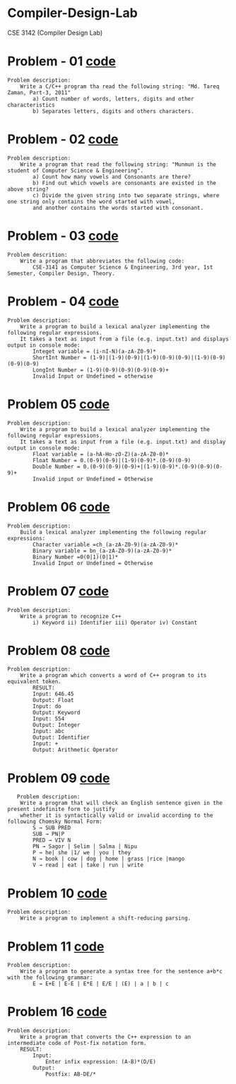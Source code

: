 # Compiler-Design-Lab
CSE 3142 (Compiler Design Lab)

# Problem - 01 [code](https://github.com/Zannatul-Naim/Compiler-Design-Lab/blob/main/problem_01.cpp)
    Problem description:
	    Write a C/C++ program tha read the following string: "Md. Tareq Zaman, Part-3, 2011"
		    a) Count number of words, letters, digits and other characteristics
		    b) Separates letters, digits and others characters.

# Problem - 02 [code](https://github.com/Zannatul-Naim/Compiler-Design-Lab/blob/main/problem_02.cpp)
    Problem description:
	    Write a program that read the following string: "Munmun is the student of Computer Science & Engineering".
		    a) Count how many vowels and Consonants are there?
		    b) Find out which vowels are consonants are existed in the above string?
		    c) Divide the given string into two separate strings, where one string only contains the word started with vowel,
		    and another contains the words started with consonant.
# Problem - 03 [code](https://github.com/Zannatul-Naim/Compiler-Design-Lab/blob/main/problem_03.cpp)
    Problem descrition: 
	    Write a program that abbreviates the following code:
		    CSE-3141 as Computer Science & Engineering, 3rd year, 1st Semester, Compiler Design, Theory.
# Problem - 04 [code](https://github.com/Zannatul-Naim/Compiler-Design-Lab/blob/main/problem_04.cpp)
    Problem description:
	    Write a program to build a lexical analyzer implementing the following regular expressions.
	    It takes a text as input from a file (e.g. input.txt) and displays output in console mode:
	        Integet variable = (i-nI-N)(a-zA-Z0-9)*
	        ShortInt Number = (1-9)|(1-9)(0-9)|(1-9)(0-9)(0-9)|(1-9)(0-9)(0-9)(0-9)
	        LongInt Number = (1-9)(0-9)(0-9)(0-9)(0-9)+
	        Invalid Input or Undefined = otherwise
# Problem 05 [code](https://github.com/Zannatul-Naim/Compiler-Design-Lab/blob/main/problem_05.cpp)
    Problem description: 
	    Write a program to build a lexical analyzer implementing the following regular expressions.
	    It takes a text as input from a file (e.g. input.txt) and display output in console mode:
	        Float variable = (a-hA-Ho-zO-Z)(a-zA-Z0-0)*
	        Float Number = 0.(0-9)(0-9)|(1-9)(0-9)*.(0-9)(0-9)
	        Double Number = 0.(0-9)(0-9)(0-9)+|(1-9)(0-9)*.(0-9)(0-9)(0-9)+
	        Invalid input or Undefined = Otherwise
# Problem 06 [code](https://github.com/Zannatul-Naim/Compiler-Design-Lab/blob/main/problem_06.cpp)
    Problem description:
	    Build a lexical analyzer implementing the following regular expressions:
			Character variable =ch_(a-zA-Z0-9)(a-zA-Z0-9)*
			Binary variable = bn_(a-zA-Z0-9)(a-zA-Z0-9)*
			Binary Number =0(0|1)(0|1)*
			Invalid Input or Undefined = Otherwise
# Problem 07 [code](https://github.com/Zannatul-Naim/Compiler-Design-Lab/blob/main/problem_07.cpp)
    Problem description:
	    Write a program to recognize C++
			i) Keyword ii) Identifier iii) Operator iv) Constant
# Problem 08 [code](https://github.com/Zannatul-Naim/Compiler-Design-Lab/blob/main/problem_08.cpp)
    Problem description:
		Write a program which converts a word of C++ program to its equivalent token.
			RESULT:
			Input: 646.45
			Output: Float
			Input: do
			Output: Keyword
			Input: 554
			Output: Integer
			Input: abc
			Output: Identifier
			Input: +
			Output: Arithmetic Operator
# Problem 09 [code](https://github.com/Zannatul-Naim/Compiler-Design-Lab/blob/main/problem_09.cpp)
 	   Problem description:
		Write a program that will check an English sentence given in the present indefinite form to justify
		whether it is syntactically valid or invalid according to the following Chomsky Normal Form:
			S → SUB PRED
			SUB → PN|P
			PRED → VIV N
			PN → Sagor | Selim | Salma | Nipu
			P → he| she |1/ we | you | they
			N → book | cow | dog | home | grass |rice |mango
			V → read | eat | take | run | write
# Problem 10 [code]()
	Problem description:
 		Write a program to implement a shift-reducing parsing.

# Problem 11 [code](#)
	Problem description:
 		Write a program to generate a syntax tree for the sentence a+b*c with the following grammar:
			E → E+E | E-E | E*E | E/E | (E) | a | b | c
# Problem 16 [code](https://github.com/Zannatul-Naim/Compiler-Design-Lab/blob/main/problem_16.cpp)
	Problem description:
 		Write a program that converts the C++ expression to an intermediate code of Post-fix notation form.
		RESULT:
			Input:
				Enter infix expression: (A-B)*(D/E)
			Output:
				Postfix: AB-DE/*
